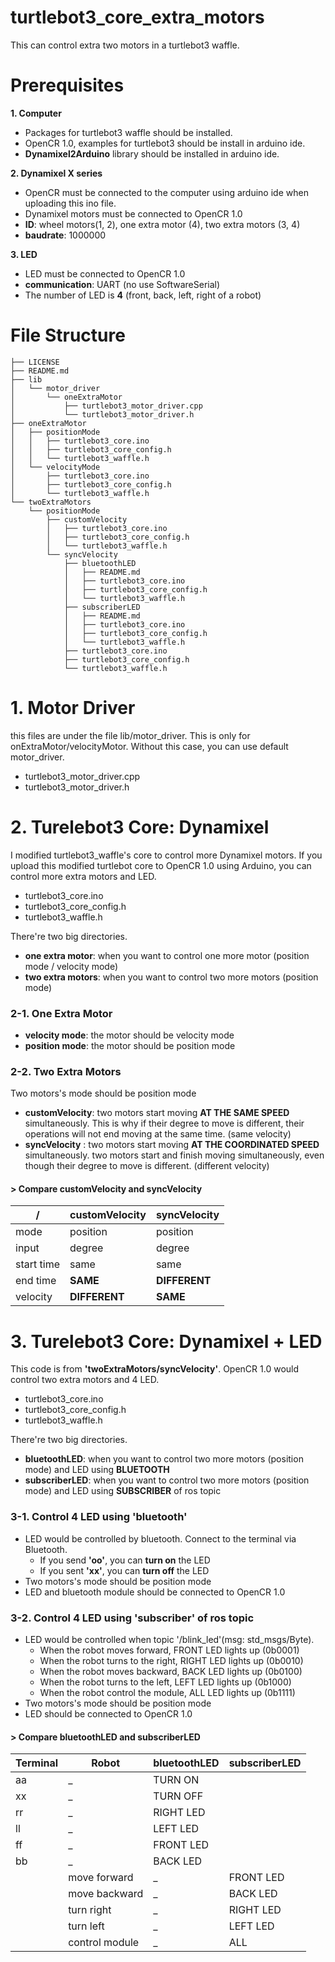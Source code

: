 # turtlebot3_core_extra_motors
This can control extra two motors in a turtlebot3 waffle.

# Prerequisites
**1. Computer**
- Packages for turtlebot3 waffle should be installed.
- OpenCR 1.0, examples for turtlebot3 should be install in arduino ide.
- **Dynamixel2Arduino** library should be installed in arduino ide.

**2. Dynamixel X series**
- OpenCR must be connected to the computer using arduino ide when uploading this ino file.
- Dynamixel motors must be connected to OpenCR 1.0
- **ID**: wheel motors(1, 2), one extra motor (4), two extra motors (3, 4)
- **baudrate**: 1000000

**3. LED**
- LED must be connected to OpenCR 1.0
- **communication**: UART (no use SoftwareSerial)
- The number of LED is **4** (front, back, left, right of a robot)

# File Structure
```
├── LICENSE
├── README.md
├── lib
│   └── motor_driver
│       └── oneExtraMotor
│           ├── turtlebot3_motor_driver.cpp
│           └── turtlebot3_motor_driver.h
├── oneExtraMotor
│   ├── positionMode
│   │   ├── turtlebot3_core.ino
│   │   ├── turtlebot3_core_config.h
│   │   └── turtlebot3_waffle.h
│   └── velocityMode
│       ├── turtlebot3_core.ino
│       ├── turtlebot3_core_config.h
│       └── turtlebot3_waffle.h
└── twoExtraMotors
    └── positionMode
        ├── customVelocity
        │   ├── turtlebot3_core.ino
        │   ├── turtlebot3_core_config.h
        │   └── turtlebot3_waffle.h
        └── syncVelocity
            ├── bluetoothLED
            │   ├── README.md
            │   ├── turtlebot3_core.ino
            │   ├── turtlebot3_core_config.h
            │   └── turtlebot3_waffle.h
            ├── subscriberLED
            │   ├── README.md
            │   ├── turtlebot3_core.ino
            │   ├── turtlebot3_core_config.h
            │   └── turtlebot3_waffle.h
            ├── turtlebot3_core.ino
            ├── turtlebot3_core_config.h
            └── turtlebot3_waffle.h
```

# 1. Motor Driver
this files are under the file lib/motor_driver. This is only for onExtraMotor/velocityMotor. Without this case, you can use default motor_driver.
* turtlebot3_motor_driver.cpp
* turtlebot3_motor_driver.h

# 2. Turelebot3 Core: Dynamixel
I modified turtlebot3_waffle's core to control more Dynamixel motors.
If you upload this modified turtlebot core to OpenCR 1.0 using Arduino, you can control more extra motors and LED. 
* turtlebot3_core.ino
* turtlebot3_core_config.h
* turtlebot3_waffle.h

There're two big directories.
* **one extra motor**: when you want to control one more motor (position mode / velocity mode)
* **two extra motors**: when you want to control two more motors (position mode)

### 2-1. One Extra Motor

* **velocity mode**: the motor should be velocity mode
* **position mode**: the motor should be position mode

### 2-2. Two Extra Motors

Two motors's mode should be position mode

* **customVelocity**: two motors start moving **AT THE SAME SPEED** simultaneously. This is why if their degree to move is different, their operations will not end moving at the same time. (same velocity)
* **syncVelocity** : two motors start moving **AT THE COORDINATED SPEED** simultaneously. two motors start and finish moving simultaneously, even though their degree to move is different. (different velocity)

#### > Compare customVelocity and syncVelocity

|/|customVelocity|syncVelocity|
|--|--|--|
| mode | position | position |
|input | degree | degree |
| start time | same | same |
| end time | **SAME**  | **DIFFERENT**| 
| velocity | **DIFFERENT** | **SAME** |

# 3. Turelebot3 Core: Dynamixel + LED

This code is from **'twoExtraMotors/syncVelocity'**. OpenCR 1.0 would control two extra motors and 4 LED.

* turtlebot3_core.ino
* turtlebot3_core_config.h
* turtlebot3_waffle.h

There're two big directories.

* **bluetoothLED**: when you want to control two more motors (position mode) and LED using **BLUETOOTH**
* **subscriberLED**: when you want to control two more motors (position mode) and LED using **SUBSCRIBER** of ros topic

### 3-1. Control 4 LED using 'bluetooth'

* LED would be controlled by bluetooth. Connect to the terminal via Bluetooth.
    * If you send **'oo'**, you can **turn on** the LED
    * If you sent **'xx'**, you can **turn off** the LED
* Two motors's mode should be position mode
* LED and bluetooth module should be connected to OpenCR 1.0

### 3-2. Control 4 LED using 'subscriber' of ros topic

* LED would be controlled when topic '/blink_led'(msg: std_msgs/Byte).
    * When the robot moves forward, FRONT LED lights up (0b0001)
    * When the robot turns to the right, RIGHT LED lights up (0b0010)
    * When the robot moves backward, BACK LED lights up (0b0100)
    * When the robot turns to the left, LEFT LED lights up (0b1000)
    * When the robot control the module, ALL LED lights up (0b1111)
* Two motors's mode should be position mode
* LED should be connected to OpenCR 1.0

#### > Compare bluetoothLED and subscriberLED

|Terminal|Robot|bluetoothLED|subscriberLED|
|--|--|--|--|
| aa |_| TURN ON ||
| xx |_| TURN OFF ||
| rr |_| RIGHT LED ||
| ll |_| LEFT LED ||
| ff |_| FRONT LED ||
| bb |_| BACK LED ||
|| move forward |_| FRONT LED |
|| move backward |_| BACK LED |
|| turn right |_| RIGHT LED |
|| turn left |_| LEFT LED | 
|| control module |_| ALL |